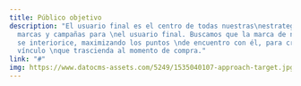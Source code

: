 ```yaml
---
title: Público objetivo
description: "El usuario final es el centro de todas nuestras\nestrategias. Construimos
  marcas y campañas para \nel usuario final. Buscamos que la marca de nuestro cliente
  se interiorice, maximizando los puntos \nde encuentro con él, para crear un fuerte
  vínculo \nque trascienda al momento de compra."
link: "#"
img: https://www.datocms-assets.com/5249/1535040107-approach-target.jpg
---
```



